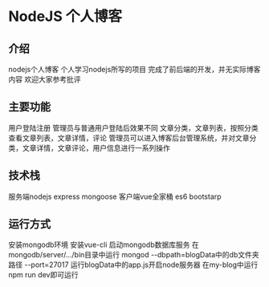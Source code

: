 # NodeJS 个人博客

介绍
--------------------------------------------------------------------------------------
nodejs个人博客 个人学习nodejs所写的项目
完成了前后端的开发，并无实际博客内容
欢迎大家参考批评

主要功能 
---------------------------------------------------------------------------------------
用户登陆注册
管理员与普通用户登陆后效果不同
文章分类，文章列表，按照分类查看文章列表，文章详情，评论
管理员可以进入博客后台管理系统，并对文章分类，文章详情，文章评论，用户信息进行一系列操作


技术栈 
---------------------------------------------------------------------------------------
服务端nodejs express mongoose 
客户端vue全家桶 es6 bootstarp 


运行方式
---------------------------------------------------------------------------------------
安装mongodb环境
安装vue-cli
启动mongodb数据库服务 在mongodb/server/.../bin目录中运行  mongod --dbpath=blogData中的db文件夹路径 --port=27017
运行blogData中的app.js开启node服务器
在my-blog中运行npm run dev即可运行
